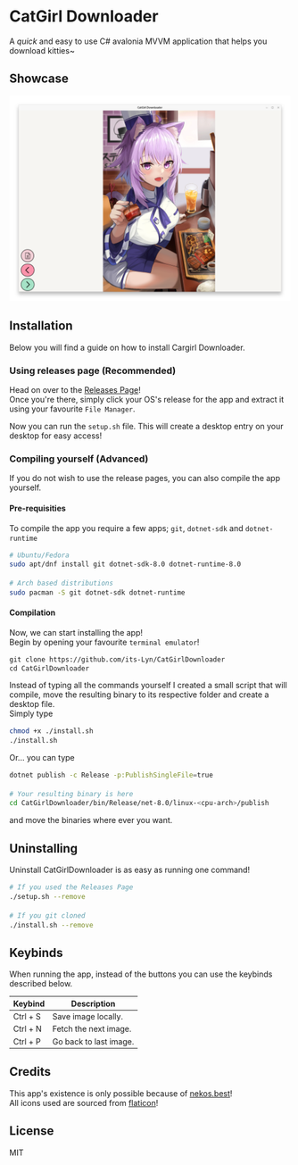 # CatGirl Downloader

A *quick* and easy to use C# avalonia MVVM application that helps you download kitties~

## Showcase
![Catgirl Downloader being used.](./Github/Showcase.png)

## Installation
Below you will find a guide on how to install Cargirl Downloader.

### Using releases page (Recommended)
Head on over to the [Releases Page](https://github.com/its-Lyn/CatGirlDownloader/releases)! <br>
Once you're there, simply click your OS's release for the app and extract it using your favourite `File Manager`. <br>

Now you can run the `setup.sh` file. This will create a desktop entry on your desktop for easy access!

### Compiling yourself (Advanced)
If you do not wish to use the release pages, you can also compile the app yourself.

#### Pre-requisities
To compile the app you require a few apps; `git`, `dotnet-sdk` and `dotnet-runtime`

```bash
# Ubuntu/Fedora
sudo apt/dnf install git dotnet-sdk-8.0 dotnet-runtime-8.0

# Arch based distributions
sudo pacman -S git dotnet-sdk dotnet-runtime
```

#### Compilation
Now, we can start installing the app! <br>
Begin by opening your favourite `terminal emulator`!

```
git clone https://github.com/its-Lyn/CatGirlDownloader
cd CatGirlDownloader
```

Instead of typing all the commands yourself I created a small script that will compile, move the resulting binary to its respective folder and create a desktop file. <br>
Simply type
```bash
chmod +x ./install.sh
./install.sh
```
Or... you can type 
```bash
dotnet publish -c Release -p:PublishSingleFile=true

# Your resulting binary is here
cd CatGirlDownloader/bin/Release/net-8.0/linux-<cpu-arch>/publish
```
and move the binaries where ever you want.

## Uninstalling
Uninstall CatGirlDownloader is as easy as running one command!
```bash
# If you used the Releases Page
./setup.sh --remove

# If you git cloned
./install.sh --remove
```

## Keybinds
When running the app, instead of the buttons you can use the keybinds described below.

| Keybind  | Description            |
|----------|------------------------|
| Ctrl + S | Save image locally.    |
| Ctrl + N | Fetch the next image.  |
| Ctrl + P | Go back to last image. |  

## Credits
This app's existence is only possible because of [nekos.best](https://nekos.best/)! <br>
All icons used are sourced from [flaticon](https://www.flaticon.com)!

## License
MIT